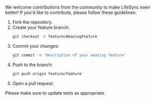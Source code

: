 We welcome contributions from the community to make LifeSync even better! If you'd like to contribute, please follow these guidelines:

1. Fork the repository.
2. Create your feature branch:
   ```bash
   git checkout -b feature/AmazingFeature
   ```
3. Commit your changes:
   ```bash
   git commit -m 'Description of your amazing feature'
   ```
4. Push to the branch:
   ```bash
   git push origin feature/feature
   ```
5. Open a pull request.

Please make sure to update tests as appropriate.
